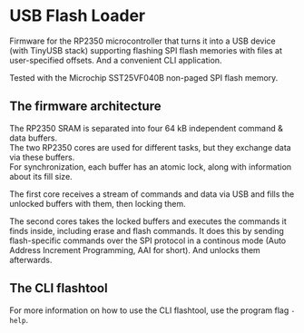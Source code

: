 # USB Flash Loader

Firmware for the RP2350 microcontroller that turns it into a USB device (with TinyUSB stack) supporting flashing SPI flash memories with files at user-specified offsets. And a convenient CLI application.

Tested with the Microchip SST25VF040B non-paged SPI flash memory.

## The firmware architecture

The RP2350 SRAM is separated into four 64 kB independent command & data buffers.  
The two RP2350 cores are used for different tasks, but they exchange data via these buffers.   
For synchronization, each buffer has an atomic lock, along with information about its fill size.  

The first core receives a stream of commands and data via USB and fills the unlocked buffers with them, then locking them.

The second cores takes the locked buffers and executes the commands it finds inside, including erase and flash commands. It does this by sending flash-specific commands over the SPI protocol in a continous mode (Auto Address Increment Programming, AAI for short). And unlocks them afterwards.

## The CLI flashtool

For more information on how to use the CLI flashtool, use the program flag `-help`.
